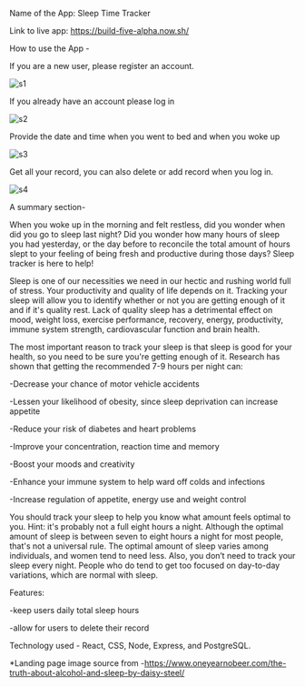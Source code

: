 Name of the App: Sleep Time Tracker

Link to live app: https://build-five-alpha.now.sh/

How to use the App -

If you are a new user, please register an account.

![s1](https://user-images.githubusercontent.com/47201201/77196838-5c5b7d00-6aa1-11ea-9a44-2be11bd5dea5.png)

If you already have an account please log in

![s2](https://user-images.githubusercontent.com/47201201/77196847-5d8caa00-6aa1-11ea-9d9c-a9f2ff10929c.png)

Provide the date and time when you went to bed and when you woke up

![s3](https://user-images.githubusercontent.com/47201201/77196849-5f566d80-6aa1-11ea-9dae-cc331e226a65.png)

Get all your record, you can also delete or add record when you log in.

![s4](https://user-images.githubusercontent.com/47201201/77196851-60879a80-6aa1-11ea-9c47-5b205c1f8fa4.png)


A summary section-

When you woke up in the morning and felt restless, did you wonder when did you go to sleep last night? Did you wonder how many hours of sleep you had yesterday, or the day before to reconcile the total amount of hours slept to your feeling of being fresh and productive during those days? Sleep tracker is here to help!

Sleep is one of our necessities we need in our hectic and rushing world full of stress. Your productivity and quality of life depends on it.  Tracking your sleep will allow you to identify whether or not you are getting enough of it and if it's quality rest. Lack of quality sleep has a detrimental effect on mood, weight loss, exercise performance, recovery, energy, productivity, immune system strength, cardiovascular function and brain health.

The most important reason to track your sleep is that sleep is good for your health, so you need to be sure you're getting enough of it. Research has shown that getting the recommended 7-9 hours per night can:

-Decrease your chance of motor vehicle accidents

-Lessen your likelihood of obesity, since sleep deprivation can increase appetite

-Reduce your risk of diabetes and heart problems

-Improve your concentration, reaction time and memory

-Boost your moods and creativity

-Enhance your immune system to help ward off colds and infections

-Increase regulation of appetite, energy use and weight control
 
You should track your sleep to help you know what amount feels optimal to you. Hint: it's probably not a full eight hours a night. Although the optimal amount of sleep is between seven to eight hours a night for most people, that's not a universal rule. The optimal amount of sleep varies among individuals, and women tend to need less. Also, you don’t need to track your sleep every night. People who do tend to get too focused on day-to-day variations, which are normal with sleep.

Features:

-keep users daily total sleep hours

-allow for users to delete their record

 Technology used -
 React, CSS, Node, Express, and PostgreSQL.

 *Landing page image source from -https://www.oneyearnobeer.com/the-truth-about-alcohol-and-sleep-by-daisy-steel/
